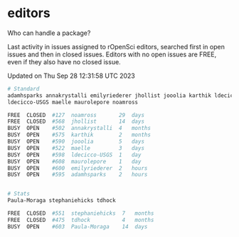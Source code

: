 # editors

Who can handle a package?

Last activity in issues assigned to rOpenSci editors, searched first in open
issues and then in closed issues. Editors with no open issues are FREE, even if
they also have no closed issue.


Updated on Thu Sep 28 12:31:58 UTC 2023

```bash
# Standard
adamhsparks annakrystalli emilyriederer jhollist jooolia karthik ldecicco
ldecicco-USGS maelle maurolepore noamross

FREE  CLOSED  #127  noamross       29  days
FREE  CLOSED  #568  jhollist       14  days
BUSY  OPEN    #502  annakrystalli  4   months
BUSY  OPEN    #575  karthik        2   months
BUSY  OPEN    #590  jooolia        5   days
BUSY  OPEN    #522  maelle         3   days
BUSY  OPEN    #598  ldecicco-USGS  1   day
BUSY  OPEN    #608  maurolepore    1   day
BUSY  OPEN    #600  emilyriederer  2   hours
BUSY  OPEN    #595  adamhsparks    2   hours


# Stats
Paula-Moraga stephaniehicks tdhock

FREE  CLOSED  #551  stephaniehicks  7   months
FREE  CLOSED  #475  tdhock          4   months
BUSY  OPEN    #603  Paula-Moraga    14  days
```
